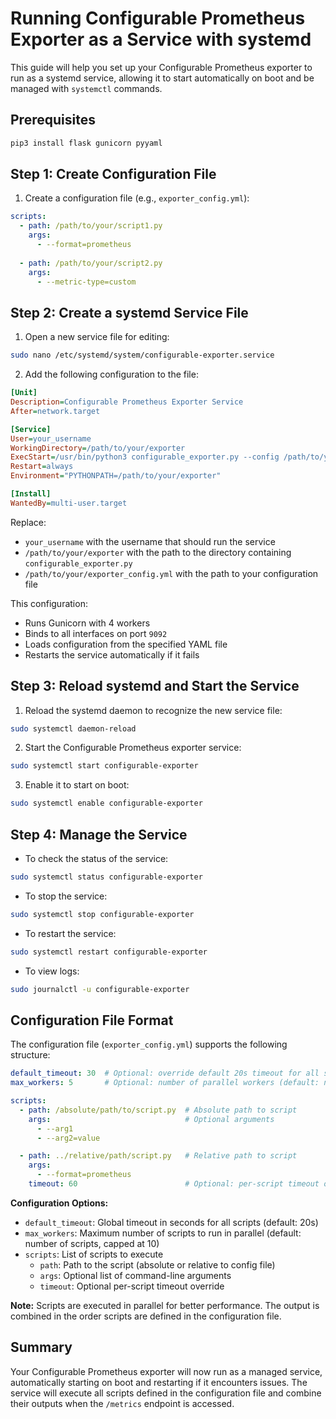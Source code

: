 # Running Configurable Prometheus Exporter as a Service with systemd

This guide will help you set up your Configurable Prometheus exporter to run as a systemd service, allowing it to start automatically on boot and be managed with `systemctl` commands.

## Prerequisites

```bash
pip3 install flask gunicorn pyyaml
```

## Step 1: Create Configuration File

1. Create a configuration file (e.g., `exporter_config.yml`):

```yaml
scripts:
  - path: /path/to/your/script1.py
    args:
      - --format=prometheus
  
  - path: /path/to/your/script2.py
    args:
      - --metric-type=custom
```

## Step 2: Create a systemd Service File

1. Open a new service file for editing:

```bash
sudo nano /etc/systemd/system/configurable-exporter.service
```

2. Add the following configuration to the file:

```ini
[Unit]
Description=Configurable Prometheus Exporter Service
After=network.target

[Service]
User=your_username
WorkingDirectory=/path/to/your/exporter
ExecStart=/usr/bin/python3 configurable_exporter.py --config /path/to/your/exporter_config.yml
Restart=always
Environment="PYTHONPATH=/path/to/your/exporter"

[Install]
WantedBy=multi-user.target
```

Replace:
- `your_username` with the username that should run the service
- `/path/to/your/exporter` with the path to the directory containing `configurable_exporter.py`
- `/path/to/your/exporter_config.yml` with the path to your configuration file

This configuration:
- Runs Gunicorn with 4 workers
- Binds to all interfaces on port `9092`
- Loads configuration from the specified YAML file
- Restarts the service automatically if it fails

## Step 3: Reload systemd and Start the Service

1. Reload the systemd daemon to recognize the new service file:

```bash
sudo systemctl daemon-reload
```

2. Start the Configurable Prometheus exporter service:

```bash
sudo systemctl start configurable-exporter
```

3. Enable it to start on boot:

```bash
sudo systemctl enable configurable-exporter
```

## Step 4: Manage the Service

- To check the status of the service:

```bash
sudo systemctl status configurable-exporter
```

- To stop the service:

```bash
sudo systemctl stop configurable-exporter
```

- To restart the service:

```bash
sudo systemctl restart configurable-exporter
```

- To view logs:

```bash
sudo journalctl -u configurable-exporter
```

## Configuration File Format

The configuration file (`exporter_config.yml`) supports the following structure:

```yaml
default_timeout: 30  # Optional: override default 20s timeout for all scripts
max_workers: 5       # Optional: number of parallel workers (default: number of scripts, max 10)

scripts:
  - path: /absolute/path/to/script.py  # Absolute path to script
    args:                              # Optional arguments
      - --arg1
      - --arg2=value

  - path: ../relative/path/script.py   # Relative path to script
    args:
      - --format=prometheus
    timeout: 60                        # Optional: per-script timeout override
```

**Configuration Options:**

- `default_timeout`: Global timeout in seconds for all scripts (default: 20s)
- `max_workers`: Maximum number of scripts to run in parallel (default: number of scripts, capped at 10)
- `scripts`: List of scripts to execute
  - `path`: Path to the script (absolute or relative to config file)
  - `args`: Optional list of command-line arguments
  - `timeout`: Optional per-script timeout override

**Note:** Scripts are executed in parallel for better performance. The output is combined in the order scripts are defined in the configuration file.

## Summary

Your Configurable Prometheus exporter will now run as a managed service, automatically starting on boot and restarting if it encounters issues. The service will execute all scripts defined in the configuration file and combine their outputs when the `/metrics` endpoint is accessed.
